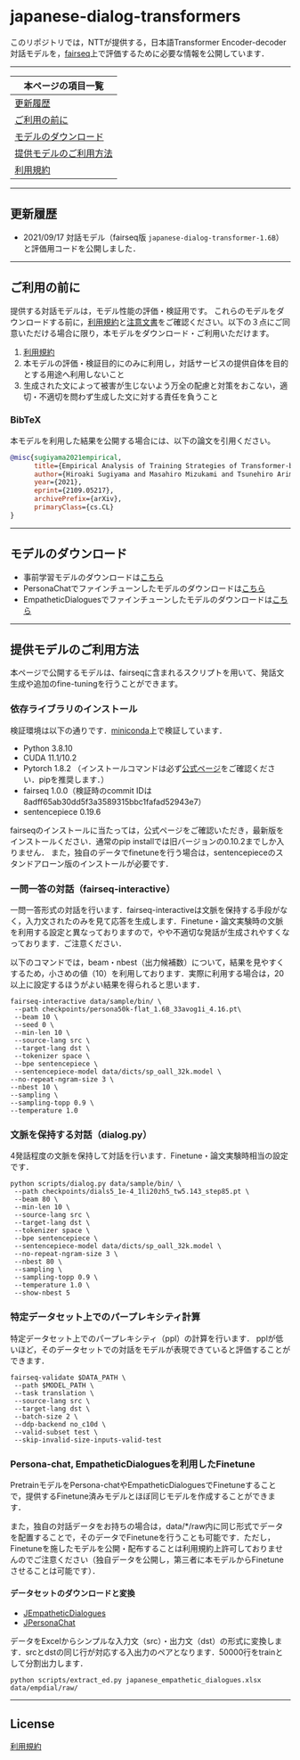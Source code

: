 # japanese-dialog-transformers

このリポジトリでは，NTTが提供する，日本語Transformer Encoder-decoder対話モデルを，[fairseq](https://github.com/pytorch/fairseq)上で評価するために必要な情報を公開しています．

---

| 本ページの項目一覧 |
|-|
| [更新履歴](#更新履歴) |
| [ご利用の前に](#ご利用の前に) |
| [モデルのダウンロード](#モデルのダウンロード) |
| [提供モデルのご利用方法](#提供モデルのご利用方法) |
| [利用規約](LICENSE) |

---

## 更新履歴

* 2021/09/17 対話モデル（fairseq版 `japanese-dialog-transformer-1.6B`）と評価用コードを公開しました．

---

## ご利用の前に
提供する対話モデルは，モデル性能の評価・検証用です。
これらのモデルをダウンロードする前に，[利用規約](LICENSE)と[注意文書](Notice-jp.md)をご確認ください。以下の３点にご同意いただける場合に限り，本モデルをダウンロード・ご利用いただけます。
1. [利用規約](LICENSE)
2. 本モデルの評価・検証目的にのみに利用し，対話サービスの提供自体を目的とする用途へ利用しないこと
3. 生成された文によって被害が生じないよう万全の配慮と対策をおこない，適切・不適切を問わず生成した文に対する責任を負うこと

### BibTeX
本モデルを利用した結果を公開する場合には、以下の論文を引用ください。
<!-- You can use the following BibTeX entry for citation if you find our method useful. -->
```BibTeX
@misc{sugiyama2021empirical,
      title={Empirical Analysis of Training Strategies of Transformer-based Japanese Chit-chat Systems}, 
      author={Hiroaki Sugiyama and Masahiro Mizukami and Tsunehiro Arimoto and Hiromi Narimatsu and Yuya Chiba and Hideharu Nakajima and Toyomi Meguro},
      year={2021},
      eprint={2109.05217},
      archivePrefix={arXiv},
      primaryClass={cs.CL}
}
```

---
## モデルのダウンロード
- 事前学習モデルのダウンロードは[こちら](https://www.dropbox.com/s/k3ugxmr7nw6t86l/japanese-dialog-transformer-1.6B.pt?dl=0)
- PersonaChatでファインチューンしたモデルのダウンロードは[こちら](https://www.dropbox.com/s/e5ib6rhsbldup3v/japanese-dialog-transformer-1.6B-persona50k.pt?dl=0)
- EmpatheticDialoguesでファインチューンしたモデルのダウンロードは[こちら](https://www.dropbox.com/s/laqz0jcgxvpxiy0/japanese-dialog-transformer-1.6B-empdial50k.pt?dl=0)

---

## 提供モデルのご利用方法

本ページで公開するモデルは、fairseqに含まれるスクリプトを用いて、発話文生成や追加のfine-tuningを行うことができます。

### 依存ライブラリのインストール
検証環境は以下の通りです．[miniconda](https://repo.anaconda.com/miniconda/Miniconda3-py38_4.10.3-Linux-x86_64.sh)上で検証しています．
- Python 3.8.10
- CUDA 11.1/10.2
- Pytorch 1.8.2 （インストールコマンドは必ず[公式ページ](https://pytorch.org/get-started/locally/)をご確認ください．pipを推奨します．）
- fairseq 1.0.0（検証時のcommit IDは8adff65ab30dd5f3a3589315bbc1fafad52943e7）
- sentencepiece 0.19.6

fairseqのインストールに当たっては，公式ページをご確認いただき，最新版をインストールください．通常のpip installでは旧バージョンの0.10.2までしか入りません．
また，独自のデータでfinetuneを行う場合は，sentencepieceのスタンドアローン版のインストールが必要です．

### 一問一答の対話（fairseq-interactive）
一問一答形式の対話を行います．fairseq-interactiveは文脈を保持する手段がなく，入力文されたのみを見て応答を生成します．Finetune・論文実験時の文脈を利用する設定と異なっておりますので，やや不適切な発話が生成されやすくなっております．ご注意ください．

以下のコマンドでは，beam・nbest（出力候補数）について，結果を見やすくするため，小さめの値（10）を利用しております．実際に利用する場合は，20以上に設定するほうがよい結果を得られると思います．

~~~
fairseq-interactive data/sample/bin/ \
 --path checkpoints/persona50k-flat_1.6B_33avog1i_4.16.pt\
 --beam 10 \
 --seed 0 \
 --min-len 10 \
 --source-lang src \
 --target-lang dst \
 --tokenizer space \
 --bpe sentencepiece \
 --sentencepiece-model data/dicts/sp_oall_32k.model \
--no-repeat-ngram-size 3 \
--nbest 10 \
--sampling \
--sampling-topp 0.9 \
--temperature 1.0 
~~~

### 文脈を保持する対話（dialog.py）
4発話程度の文脈を保持して対話を行います．Finetune・論文実験時相当の設定です．

~~~
python scripts/dialog.py data/sample/bin/ \
 --path checkpoints/dials5_1e-4_1li20zh5_tw5.143_step85.pt \
 --beam 80 \
 --min-len 10 \
 --source-lang src \
 --target-lang dst \
 --tokenizer space \
 --bpe sentencepiece \
 --sentencepiece-model data/dicts/sp_oall_32k.model \
 --no-repeat-ngram-size 3 \
 --nbest 80 \
 --sampling \
 --sampling-topp 0.9 \
 --temperature 1.0 \
 --show-nbest 5
~~~

### 特定データセット上でのパープレキシティ計算
特定データセット上でのパープレキシティ（ppl）の計算を行います．
pplが低いほど，そのデータセットでの対話をモデルが表現できていると評価することができます．

~~~
fairseq-validate $DATA_PATH \
 --path $MODEL_PATH \
 --task translation \
 --source-lang src \
 --target-lang dst \
 --batch-size 2 \ 
 --ddp-backend no_c10d \
 --valid-subset test \ 
 --skip-invalid-size-inputs-valid-test 
~~~

### Persona-chat, EmpatheticDialoguesを利用したFinetune
PretrainモデルをPersona-chatやEmpatheticDialoguesでFinetuneすることで，提供するFinetune済みモデルとほぼ同じモデルを作成することができます．

また，独自の対話データをお持ちの場合は，data/*/raw内に同じ形式でデータを配置することで，そのデータでFinetuneを行うことも可能です．ただし，Finetuneを施したモデルを公開・配布することは利用規約上許可しておりませんのでご注意ください（独自データを公開し，第三者に本モデルからFinetuneさせることは可能です）．
#### データセットのダウンロードと変換

* [JEmpatheticDialogues](https://www.dropbox.com/s/rkzyeu58p48ndz3/japanese_empathetic_dialogues.xlsx?dl=0)
* [JPersonaChat](https://www.dropbox.com/s/sda9wzexh7ntlij/japanese_persona_chat.xlsx?dl=0
)

データをExcelからシンプルな入力文（src）・出力文（dst）の形式に変換します．srcとdstの同じ行が対応する入出力のペアとなります．50000行をtrainとして分割出力します．
~~~
python scripts/extract_ed.py japanese_empathetic_dialogues.xlsx data/empdial/raw/
~~~

---

## License

[利用規約](LICENSE.md)
